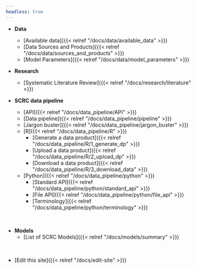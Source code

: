 ```yaml
---
headless: true
---
```


- **Data**
  - [Available data]({{< relref "/docs/data/available_data" >}})
  - [Data Sources and Products]({{< relref "/docs/data/sources_and_products" >}})
  - [Model Parameters]({{< relref "/docs/data/model_parameters" >}})

- **Research**
  - [Systematic Literature Review]({{< relref "/docs/research/literature" >}})

- **SCRC data pipeline**
  - [API]({{< relref "/docs/data_pipeline/API" >}})
  - [Data pipeline]({{< relref "/docs/data_pipeline/pipeline" >}})
  - [Jargon buster]({{< relref "/docs/data_pipeline/jargon_buster" >}})
  - [R]({{< relref "/docs/data_pipeline/R" >}})
    - [Generate a data product]({{< relref "/docs/data_pipeline/R/1_generate_dp" >}})
    - [Upload a data product]({{< relref "/docs/data_pipeline/R/2_upload_dp" >}})
    - [Download a data product]({{< relref "/docs/data_pipeline/R/3_download_data" >}})
  - [Python]({{< relref "/docs/data_pipeline/python" >}})
    - [Standard API]({{< relref "/docs/data_pipeline/python/standard_api" >}})
    - [File API]({{< relref "/docs/data_pipeline/python/file_api" >}})
    - [Terminology]({{< relref "/docs/data_pipeline/python/terminology" >}})
<br />

- **Models**
  - [List of SCRC Models]({{< relref "/docs/models/summary" >}})
<br />

- [Edit this site]({{< relref "/docs/edit-site" >}})
